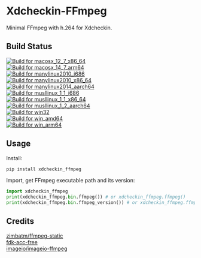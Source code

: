 # Xdcheckin-FFmpeg
Minimal FFmpeg with h.264 for Xdcheckin.

## Build Status
[![Build for macosx_12_7_x86_64](https://github.com/Pairman/Xdcheckin-FFmpeg/actions/workflows/build-macosx_12_7_x86_64.yml/badge.svg)](https://github.com/Pairman/Xdcheckin-FFmpeg/actions/workflows/build-macosx_12_7_x86_64.yml) <br>
[![Build for macosx_14_7_arm64](https://github.com/Pairman/Xdcheckin-FFmpeg/actions/workflows/build-macosx_14_7_arm64.yml/badge.svg)](https://github.com/Pairman/Xdcheckin-FFmpeg/actions/workflows/build-macosx_14_7_arm64.yml) <br>
[![Build for manylinux2010_i686](https://github.com/Pairman/Xdcheckin-FFmpeg/actions/workflows/build-manylinux2010_i686.yml/badge.svg)](https://github.com/Pairman/Xdcheckin-FFmpeg/actions/workflows/build-manylinux2010_i686.yml) <br>
[![Build for manylinux2010_x86_64](https://github.com/Pairman/Xdcheckin-FFmpeg/actions/workflows/build-manylinux2010_x86_64.yml/badge.svg)](https://github.com/Pairman/Xdcheckin-FFmpeg/actions/workflows/build-manylinux2010_x86_64.yml) <br>
[![Build for manylinux2014_aarch64](https://github.com/Pairman/Xdcheckin-FFmpeg/actions/workflows/build-manylinux2014_aarch64.yml/badge.svg)](https://github.com/Pairman/Xdcheckin-FFmpeg/actions/workflows/build-manylinux2014_aarch64.yml) <br>
[![Build for musllinux_1_1_i686](https://github.com/Pairman/Xdcheckin-FFmpeg/actions/workflows/build-musllinux_1_1_i686.yml/badge.svg)](https://github.com/Pairman/Xdcheckin-FFmpeg/actions/workflows/build-musllinux_1_1_i686.yml) <br>
[![Build for musllinux_1_1_x86_64](https://github.com/Pairman/Xdcheckin-FFmpeg/actions/workflows/build-musllinux_1_1_x86_64.yml/badge.svg)](https://github.com/Pairman/Xdcheckin-FFmpeg/actions/workflows/build-musllinux_1_1_x86_64.yml) <br>
[![Build for musllinux_1_2_aarch64](https://github.com/Pairman/Xdcheckin-FFmpeg/actions/workflows/build-musllinux_1_2_aarch64.yml/badge.svg)](https://github.com/Pairman/Xdcheckin-FFmpeg/actions/workflows/build-musllinux_1_2_aarch64.yml) <br>
[![Build for win32](https://github.com/Pairman/Xdcheckin-FFmpeg/actions/workflows/build-win32.yml/badge.svg)](https://github.com/Pairman/Xdcheckin-FFmpeg/actions/workflows/build-win32.yml) <br>
[![Build for win_amd64](https://github.com/Pairman/Xdcheckin-FFmpeg/actions/workflows/build-win_amd64.yml/badge.svg)](https://github.com/Pairman/Xdcheckin-FFmpeg/actions/workflows/build-win_amd64.yml) <br>
[![Build for win_arm64](https://github.com/Pairman/Xdcheckin-FFmpeg/actions/workflows/build-win_arm64.yml/badge.svg)](https://github.com/Pairman/Xdcheckin-FFmpeg/actions/workflows/build-win_arm64.yml)

## Usage
Install:
```sh
pip install xdcheckin_ffmpeg
```

Import, get FFmpeg executable path and its version:
```python
import xdcheckin_ffmpeg
print(xdcheckin_ffmpeg.bin.ffmpeg()) # or xdcheckin_ffmpeg.ffmpeg()
print(xdcheckin_ffmpeg.bin.ffmpeg_version()) # or xdcheckin_ffmpeg.ffmpeg_version()
```

## Credits
[zimbatm/ffmpeg-static](https://github.com/zimbatm/ffmpeg-static) <br>
[fdk-acc-free](https://cgit.freedesktop.org/~wtay/fdk-aac/log/?h=fedora) <br>
[imageio/imageio-ffmpeg](https://github.com/imageio/imageio-ffmpeg)
